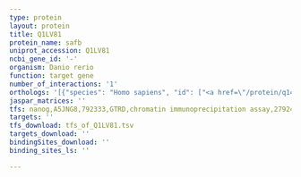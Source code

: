 ```yaml
---
type: protein
layout: protein
title: Q1LV81
protein_name: safb
uniprot_accession: Q1LV81
ncbi_gene_id: '-'
organism: Danio rerio
function: target gene
number_of_interactions: '1'
orthologs: '[{"species": "Homo sapiens", "id": ["<a href=\"/protein/q14151\">Q14151</a>", "<a href=\"/protein/q15424\">Q15424</a>"]}, {"species": "Mus musculus", "id": ["<a href=\"/protein/q80yr5\">Q80YR5</a>", "S4R1M2"]}, {"species": "Rattus norvegicus", "id": ["<a href=\"/protein/a0a0g2jzi0\">A0A0G2JZI0</a>", "<a href=\"/protein/m0r6e6\">M0R6E6</a>"]}, {"species": "Drosophila melanogaster", "id": ["<a href=\"/protein/q8imv6\">Q8IMV6</a>"]}]'
jaspar_matrices: ''
tfs: nanog,A5JNG8,792333,GTRD,chromatin immunoprecipitation assay,27924024%5Buid%5D,No
targets: ''
tfs_download: tfs_of_Q1LV81.tsv
targets_download: ''
bindingSites_download: ''
binding_sites_ls: ''

---
```

